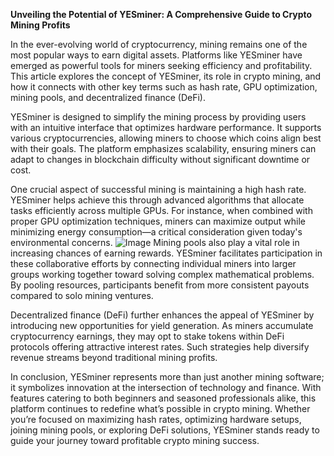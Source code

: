 **Unveiling the Potential of YESminer: A Comprehensive Guide to Crypto Mining Profits**

In the ever-evolving world of cryptocurrency, mining remains one of the most popular ways to earn digital assets. Platforms like YESminer have emerged as powerful tools for miners seeking efficiency and profitability. This article explores the concept of YESminer, its role in crypto mining, and how it connects with other key terms such as hash rate, GPU optimization, mining pools, and decentralized finance (DeFi).

YESminer is designed to simplify the mining process by providing users with an intuitive interface that optimizes hardware performance. It supports various cryptocurrencies, allowing miners to choose which coins align best with their goals. The platform emphasizes scalability, ensuring miners can adapt to changes in blockchain difficulty without significant downtime or cost.

One crucial aspect of successful mining is maintaining a high hash rate. YESminer helps achieve this through advanced algorithms that allocate tasks efficiently across multiple GPUs. For instance, when combined with proper GPU optimization techniques, miners can maximize output while minimizing energy consumption—a critical consideration given today's environmental concerns.
 ![Image](https://github.com/user-attachments/assets/b6e7b7a2-655e-4d44-8baa-20c566a3cb65)
Mining pools also play a vital role in increasing chances of earning rewards. YESminer facilitates participation in these collaborative efforts by connecting individual miners into larger groups working together toward solving complex mathematical problems. By pooling resources, participants benefit from more consistent payouts compared to solo mining ventures.

Decentralized finance (DeFi) further enhances the appeal of YESminer by introducing new opportunities for yield generation. As miners accumulate cryptocurrency earnings, they may opt to stake tokens within DeFi protocols offering attractive interest rates. Such strategies help diversify revenue streams beyond traditional mining profits.

In conclusion, YESminer represents more than just another mining software; it symbolizes innovation at the intersection of technology and finance. With features catering to both beginners and seasoned professionals alike, this platform continues to redefine what’s possible in crypto mining. Whether you’re focused on maximizing hash rates, optimizing hardware setups, joining mining pools, or exploring DeFi solutions, YESminer stands ready to guide your journey toward profitable crypto mining success.